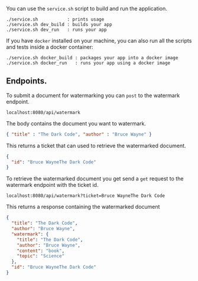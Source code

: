 You can use the `service.sh` script to build and run the application.

```
./service.sh           : prints usage
./service.sh dev_build : builds your app
./service.sh dev_run   : runs your app
```


If you have `docker` installed on your machine, you can also run all the
scripts and tests inside a docker container:

```
./service.sh docker_build : packages your app into a docker image
./service.sh docker_run   : runs your app using a docker image
```


## Endpoints.


To submit a document for watermarking you can `post` to the watermark endpoint.

```
localhost:8080/api/watermark
```

The body contains the document you want to watermark.

```json
{ "title" : "The Dark Code", "author" : "Bruce Wayne" }
```

This returns a ticket that can used to retrieve the watermarked document.

```json
{
  "id": "Bruce WayneThe Dark Code"
}
```

To retrieve the watermarked document you get send a `get` request to the watermark
endpoint with the ticket id.

```
localhost:8080/api/watermark?ticket=Bruce WayneThe Dark Code
```

This returns a response containing the watermarked document

```json
{
  "title": "The Dark Code",
  "author": "Bruce Wayne",
  "watermark": {
    "title": "The Dark Code",
    "author": "Bruce Wayne",
    "content": "book",
    "topic": "Science"
  },
  "id": "Bruce WayneThe Dark Code"
}
```